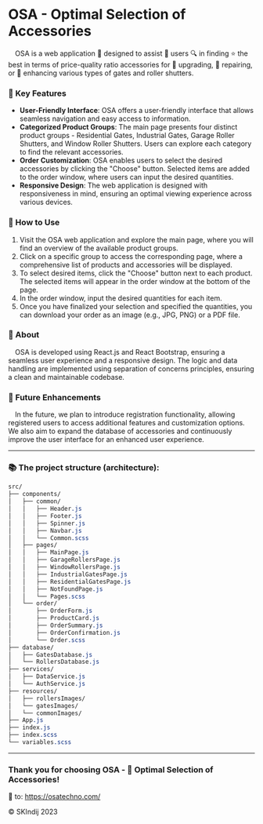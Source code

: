 # OSA - Optimal Selection of Accessories

&emsp;OSA is a web application 🔮 designed to assist 👷 users 🔍 in finding ⭐ the best in terms of price-quality ratio accessories for 🔧 upgrading, 🔨 repairing, or 🔱 enhancing various types of gates and roller shutters. 

### 🔩 Key Features

- **User-Friendly Interface**: OSA offers a user-friendly interface that allows seamless navigation and easy access to information.
- **Categorized Product Groups**: The main page presents four distinct product groups - Residential Gates, Industrial Gates, Garage Roller Shutters, and Window Roller Shutters. Users can explore each category to find the relevant accessories.
- **Order Customization**: OSA enables users to select the desired accessories by clicking the "Choose" button. Selected items are added to the order window, where users can input the desired quantities.
- **Responsive Design**: The web application is designed with responsiveness in mind, ensuring an optimal viewing experience across various devices.

### 📝 How to Use

1. Visit the OSA web application and explore the main page, where you will find an overview of the available product groups.
2. Click on a specific group to access the corresponding page, where a comprehensive list of products and accessories will be displayed.
3. To select desired items, click the "Choose" button next to each product. The selected items will appear in the order window at the bottom of the page.
4. In the order window, input the desired quantities for each item.
5. Once you have finalized your selection and specified the quantities, you can download your order as an image (e.g., JPG, PNG) or a PDF file.

### 📒 About

&emsp;OSA is developed using React.js and React Bootstrap, ensuring a seamless user experience and a responsive design. 
The logic and data handling are implemented using separation of concerns principles, ensuring a clean and maintainable codebase.

### 🔭 Future Enhancements

&emsp;In the future, we plan to introduce registration functionality, allowing registered users to access additional features and customization options. We also aim to expand the database of accessories and continuously improve the user interface for an enhanced user experience.

- - -

### 📚 The project structure (architecture):

```css
src/
├── components/
│   ├── common/
│   │   ├── Header.js
│   │   ├── Footer.js
│   │   ├── Spinner.js
│   │   ├── Navbar.js
│   │   └── Common.scss
│   ├── pages/
│   │   ├── MainPage.js
│   │   ├── GarageRollersPage.js
│   │   ├── WindowRollersPage.js
│   │   ├── IndustrialGatesPage.js
│   │   ├── ResidentialGatesPage.js
│   │   ├── NotFoundPage.js
│   │   └── Pages.scss
│   └── order/
│       ├── OrderForm.js
│       ├── ProductCard.js
│       ├── OrderSummary.js
│       ├── OrderConfirmation.js
│       └── Order.scss
├── database/
│   ├── GatesDatabase.js
│   └── RollersDatabase.js
├── services/
│   ├── DataService.js
│   └── AuthService.js
├── resources/
│   ├── rollersImages/
│   └── gatesImages/
│   └── commonImages/
├── App.js
├── index.js
├── index.scss
└── variables.scss
```







- - -

### Thank you for choosing OSA - 🏡 Optimal Selection of Accessories!
🔗 to: <https://osatechno.com/>

©️ SKIndij 2023
